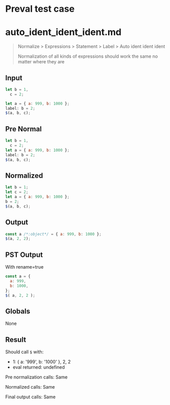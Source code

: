 # Preval test case

# auto_ident_ident_ident.md

> Normalize > Expressions > Statement > Label > Auto ident ident ident
>
> Normalization of all kinds of expressions should work the same no matter where they are

## Input

`````js filename=intro
let b = 1,
  c = 2;

let a = { a: 999, b: 1000 };
label: b = 2;
$(a, b, c);
`````

## Pre Normal


`````js filename=intro
let b = 1,
  c = 2;
let a = { a: 999, b: 1000 };
label: b = 2;
$(a, b, c);
`````

## Normalized


`````js filename=intro
let b = 1;
let c = 2;
let a = { a: 999, b: 1000 };
b = 2;
$(a, b, c);
`````

## Output


`````js filename=intro
const a /*:object*/ = { a: 999, b: 1000 };
$(a, 2, 2);
`````

## PST Output

With rename=true

`````js filename=intro
const a = {
  a: 999,
  b: 1000,
};
$( a, 2, 2 );
`````

## Globals

None

## Result

Should call `$` with:
 - 1: { a: '999', b: '1000' }, 2, 2
 - eval returned: undefined

Pre normalization calls: Same

Normalized calls: Same

Final output calls: Same
